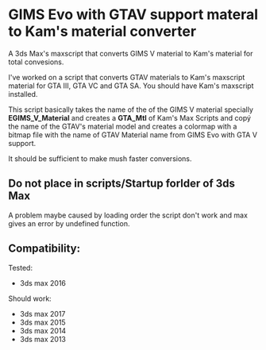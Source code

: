 # GIMS Evo with GTAV support materal to Kam's material converter
A 3ds Max's maxscript that converts GIMS V material to Kam's material for total convesions.

I've worked on a script that converts GTAV materials to Kam's maxscript material for GTA III, GTA VC and GTA SA. You should have Kam's maxscript installed.

This script basically takes the name of the of the GIMS V material specially **EGIMS_V_Material** and creates a **GTA_Mtl** of Kam's Max Scripts and copý the name of the GTAV's material model and creates a colormap with a bitmap file with the name of GTAV Material name from GIMS Evo with GTA V support.

It should be sufficient to make mush faster conversions.

## Do not place in scripts/Startup forlder of 3ds Max

A problem maybe caused by loading order the script don't work and max gives an error by undefined function.

## Compatibility:

Tested:

* 3ds max 2016

Should work:


* 3ds max 2017
* 3ds max 2015
* 3ds max 2014
* 3ds max 2013

